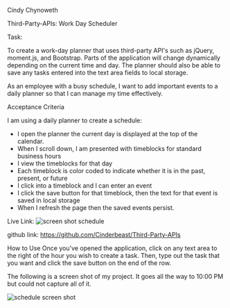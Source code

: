 Cindy Chynoweth

Third-Party-APIs: Work Day Scheduler

Task:

To create a work-day planner that uses third-party API's such as jQuery, moment.js, and Bootstrap. Parts of the application will change dynamically depending on the current time and day. The planner should also be able to save any tasks entered into the text area fields to local storage.

As an employee with a busy schedule, I want to add important events to a daily planner so that I can manage my time effectively.


Acceptance Criteria

I am using a daily planner to create a schedule:
- I open the planner the current day is displayed at the top of the calendar.
-  When I scroll down, I am presented with timeblocks for standard business hours
- I view the timeblocks for that day 
- Each timeblock is color coded to indicate whether it is in the past, present, or future
- I click into a timeblock and I can enter an event
- I click the save button for that timeblock, then the text for that event is saved in local storage
- When I refresh the page then the saved events persist.

Live Link:
![screen shot schedule](https://user-images.githubusercontent.com/105569378/179364702-9aae4f7e-25d1-49ec-86b3-249a97a0d243.png)

github link:
https://github.com/Cinderbeast/Third-Party-APIs

How to Use
Once you've opened the application, click on any text area to the right of the hour you wish to create a task. Then, type out the task that you want and click the save button on the end of the row.

The following is a screen shot of my project.  It goes all the way to 10:00 PM but could not capture all of it.

![schedule screen shot](https://user-images.githubusercontent.com/105569378/178165300-e927f6a2-48bf-4d4f-9938-7222c3448e65.png)
